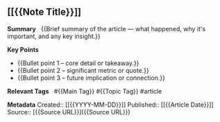 ## [[{{Note Title}}]]

**Summary**  
{{Brief summary of the article — what happened, why it's important, and any key insight.}}

**Key Points**  
- {{Bullet point 1 – core detail or takeaway.}}  
- {{Bullet point 2 – significant metric or quote.}}  
- {{Bullet point 3 – future implication or connection.}}

**Relevant Tags**  
#{{Main Tag}} #{{Topic Tag}} #article

**Metadata** 
Created:: [[{{YYYY-MM-DD}}]] 
Published:: [[{{Article Date}}]]
Source:: [{{Source URL}}]({{Source URL}})